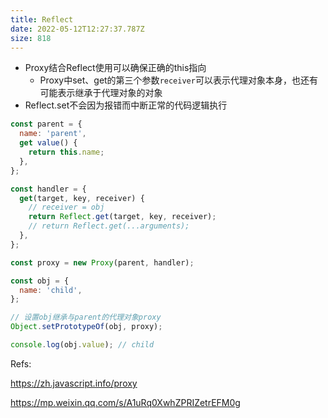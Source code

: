 ```yaml
---
title: Reflect
date: 2022-05-12T12:27:37.787Z
size: 818
---
```

- Proxy结合Reflect使用可以确保正确的this指向
  - Proxy中set、get的第三个参数`receiver`可以表示代理对象本身，也还有可能表示继承于代理对象的对象
- Reflect.set不会因为报错而中断正常的代码逻辑执行

```javascript
const parent = {
  name: 'parent',
  get value() {
    return this.name;
  },
};

const handler = {
  get(target, key, receiver) {
    // receiver = obj
    return Reflect.get(target, key, receiver);
    // return Reflect.get(...arguments);
  },
};

const proxy = new Proxy(parent, handler);

const obj = {
  name: 'child',
};

// 设置obj继承与parent的代理对象proxy
Object.setPrototypeOf(obj, proxy);

console.log(obj.value); // child
```



Refs:

https://zh.javascript.info/proxy

https://mp.weixin.qq.com/s/A1uRq0XwhZPRIZetrEFM0g
